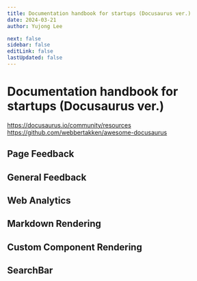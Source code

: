 ```yaml
---
title: Documentation handbook for startups (Docusaurus ver.)
date: 2024-03-21
author: Yujong Lee

next: false
sidebar: false
editLink: false
lastUpdated: false
---
```


# Documentation handbook for startups (Docusaurus ver.)

https://docusaurus.io/community/resources
https://github.com/webbertakken/awesome-docusaurus

## Page Feedback

## General Feedback

## Web Analytics

## Markdown Rendering

## Custom Component Rendering

## SearchBar
